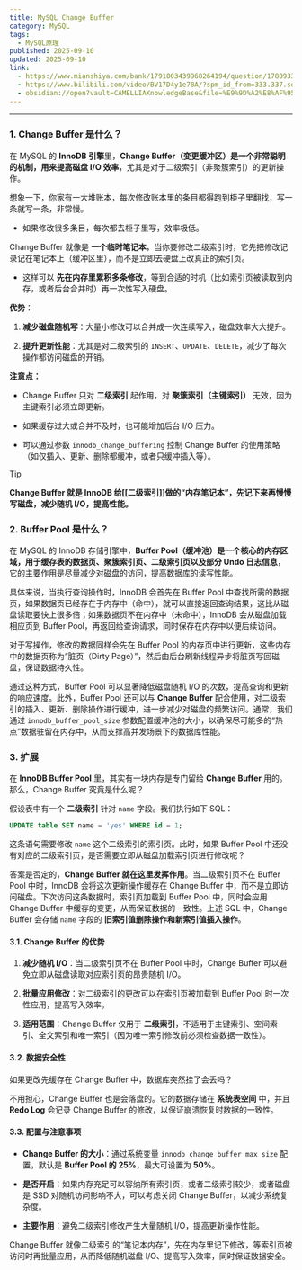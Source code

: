 ```yaml
---
title: MySQL Change Buffer
category: MySQL
tags:
  - MySQL原理
published: 2025-09-10
updated: 2025-09-10
link:
  - https://www.mianshiya.com/bank/1791003439968264194/question/1780933295555506178#heading-0
  - https://www.bilibili.com/video/BV17D4y1e78A/?spm_id_from=333.337.search-card.all.click&vd_source=eb6b0da4381c8ab6313ba53ec00c3e42
  - obsidian://open?vault=CAMELLIAKnowledgeBase&file=%E9%9D%A2%E8%AF%95%2FMySQL%2F2.%20%E8%81%9A%E7%B0%87%E7%B4%A2%E5%BC%95%20%26%20%E9%9D%9E%E8%81%9A%E7%B0%87%E7%B4%A2%E5%BC%95
---
```

---

### 1. Change Buffer 是什么？

在 MySQL 的 **InnoDB 引擎**里，**Change Buffer（变更缓冲区）是一个非常聪明的机制，用来提高磁盘 I/O 效率**，尤其是对于二级索引（非聚簇索引）的更新操作。

想象一下，你家有一大堆账本，每次修改账本里的条目都得跑到柜子里翻找，写一条就写一条，非常慢。

- 如果修改很多条目，每次都去柜子里写，效率极低。
    

Change Buffer 就像是 **一个临时笔记本**，当你要修改二级索引时，它先把修改记录记在笔记本上（缓冲区里），而不是立即去硬盘上改真正的索引页。

- 这样可以 **先在内存里累积多条修改**，等到合适的时机（比如索引页被读取到内存，或者后台合并时）再一次性写入硬盘。
    

**优势**：

1. **减少磁盘随机写**：大量小修改可以合并成一次连续写入，磁盘效率大大提升。
    
2. **提升更新性能**：尤其是对二级索引的 `INSERT`、`UPDATE`、`DELETE`，减少了每次操作都访问磁盘的开销。
    

**注意点：**

- Change Buffer 只对 **二级索引** 起作用，对 **聚簇索引（主键索引）** 无效，因为主键索引必须立即更新。
    
- 如果缓存过大或合并不及时，也可能增加后台 I/O 压力。
    
- 可以通过参数 `innodb_change_buffering` 控制 Change Buffer 的使用策略（如仅插入、更新、删除都缓冲，或者只缓冲插入等）。
    

 
> [!Tip] 
> 
**Change Buffer 就是 InnoDB 给[[二级索引]]做的“内存笔记本”，先记下来再慢慢写磁盘，减少随机 I/O，提高性能。**

### 2. Buffer Pool 是什么？

在 MySQL 的 InnoDB 存储引擎中，**Buffer Pool（缓冲池）是一个核心的内存区域，用于缓存表的数据页、聚簇索引页、二级索引页以及部分 Undo 日志信息**，它的主要作用是尽量减少对磁盘的访问，提高数据库的读写性能。

具体来说，当执行查询操作时，InnoDB 会首先在 Buffer Pool 中查找所需的数据页，如果数据页已经存在于内存中（命中），就可以直接返回查询结果，这比从磁盘读取要快上很多倍；如果数据页不在内存中（未命中），InnoDB 会从磁盘加载相应页到 Buffer Pool，再返回给查询请求，同时保存在内存中以便后续访问。

对于写操作，修改的数据同样会先在 Buffer Pool 的内存页中进行更新，这些内存中的数据页称为“脏页（Dirty Page）”，然后由后台刷新线程异步将脏页写回磁盘，保证数据持久性。

通过这种方式，Buffer Pool 可以显著降低磁盘随机 I/O 的次数，提高查询和更新的响应速度。此外，Buffer Pool 还可以与 **Change Buffer** 配合使用，对二级索引的插入、更新、删除操作进行缓冲，进一步减少对磁盘的频繁访问。通常，我们通过 `innodb_buffer_pool_size` 参数配置缓冲池的大小，以确保尽可能多的“热点”数据驻留在内存中，从而支撑高并发场景下的数据库性能。

### 3. 扩展

在 **InnoDB Buffer Pool** 里，其实有一块内存是专门留给 **Change Buffer** 用的。那么，Change Buffer 究竟是什么呢？

假设表中有一个 **二级索引** 针对 `name` 字段。我们执行如下 SQL：

```sql
UPDATE table SET name = 'yes' WHERE id = 1;
```

这条语句需要修改 `name` 这个二级索引的索引页。此时，如果 Buffer Pool 中还没有对应的二级索引页，是否需要立即从磁盘加载索引页进行修改呢？

答案是否定的，**Change Buffer 就在这里发挥作用**。当二级索引页不在 Buffer Pool 中时，InnoDB 会将这次更新操作缓存在 Change Buffer 中，而不是立即访问磁盘。下次访问这条数据时，索引页加载到 Buffer Pool 中，同时会应用 Change Buffer 中缓存的变更，从而保证数据的一致性。上述 SQL 中，Change Buffer 会存储 `name` 字段的 **旧索引值删除操作和新索引值插入操作**。

#### 3.1. Change Buffer 的优势

1. **减少随机 I/O**：当二级索引页不在 Buffer Pool 中时，Change Buffer 可以避免立即从磁盘读取对应索引页的昂贵随机 I/O。
    
2. **批量应用修改**：对二级索引的更改可以在索引页被加载到 Buffer Pool 时一次性应用，提高写入效率。
    
3. **适用范围**：Change Buffer 仅用于 **二级索引**，不适用于主键索引、空间索引、全文索引和唯一索引（因为唯一索引修改前必须检查数据一致性）。
    

#### 3.2. 数据安全性

如果更改先缓存在 Change Buffer 中，数据库突然挂了会丢吗？

不用担心，Change Buffer 也是会落盘的。它的数据存储在 **系统表空间** 中，并且 **Redo Log** 会记录 Change Buffer 的修改，以保证崩溃恢复时数据的一致性。

#### 3.3. 配置与注意事项

- **Change Buffer 的大小**：通过系统变量 `innodb_change_buffer_max_size` 配置，默认是 **Buffer Pool 的 25%**，最大可设置为 **50%**。
    
- **是否开启**：如果内存充足可以容纳所有索引页，或者二级索引较少，或者磁盘是 SSD 对随机访问影响不大，可以考虑关闭 Change Buffer，以减少系统复杂度。
    
- **主要作用**：避免二级索引修改产生大量随机 I/O，提高更新操作性能。
    


Change Buffer 就像二级索引的“笔记本内存”，先在内存里记下修改，等索引页被访问时再批量应用，从而降低随机磁盘 I/O、提高写入效率，同时保证数据安全。
